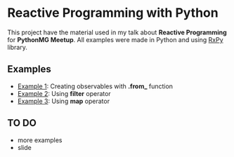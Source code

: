 # Reactive Programming with Python

This project have the material used in my talk about **Reactive Programming** for **PythonMG Meetup**. All examples were made in Python and using [RxPy](https://github.com/ReactiveX/RxPY) library.

## Examples
- [Example 1](example1/): Creating observables with **.from_** function
- [Example 2](example2/): Using **filter** operator
- [Example 3](example3/): Using **map** operator

## TO DO
- more examples
- slide
